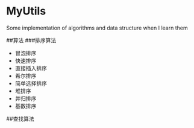 # MyUtils
Some implementation of algorithms and data structure when I learn them

##算法
###排序算法

* 冒泡排序
* 快速排序
* 直接插入排序
* 希尔排序
* 简单选择排序
* 堆排序
* 并归排序
* 基数排序

##查找算法
